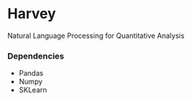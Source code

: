 # Harvey
Natural Language Processing for Quantitative Analysis

### Dependencies
- Pandas
- Numpy
- SKLearn